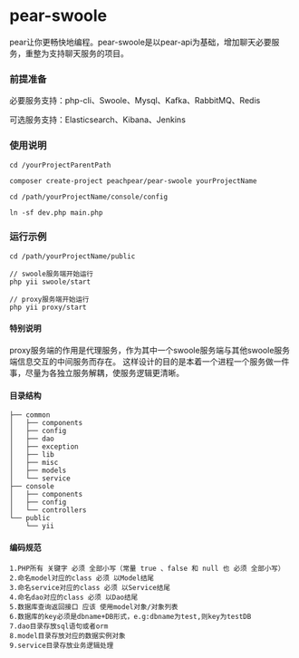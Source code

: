 # pear-swoole
pear让你更畅快地编程。pear-swoole是以pear-api为基础，增加聊天必要服务，重整为支持聊天服务的项目。 

### 前提准备

必要服务支持：php-cli、Swoole、Mysql、Kafka、RabbitMQ、Redis

可选服务支持：Elasticsearch、Kibana、Jenkins

### 使用说明

```
cd /yourProjectParentPath

composer create-project peachpear/pear-swoole yourProjectName

cd /path/yourProjectName/console/config

ln -sf dev.php main.php
```

### 运行示例
```
cd /path/yourProjectName/public

// swoole服务端开始运行
php yii swoole/start

// proxy服务端开始运行
php yii proxy/start
```

#### 特别说明
proxy服务端的作用是代理服务，作为其中一个swoole服务端与其他swoole服务端信息交互的中间服务而存在。
这样设计的目的是本着一个进程一个服务做一件事，尽量为各独立服务解耦，使服务逻辑更清晰。

#### 目录结构
```
├── common
│   ├── components
│   ├── config
│   ├── dao
│   ├── exception
│   ├── lib
│   ├── misc
│   ├── models
│   └── service
├── console
│   ├── components
│   ├── config
│   └── controllers    
└── public
    └── yii   
```

#### 编码规范
```
1.PHP所有 关键字 必须 全部小写（常量 true 、false 和 null 也 必须 全部小写）
2.命名model对应的class 必须 以Model结尾
3.命名service对应的class 必须 以Service结尾
4.命名dao对应的class 必须 以Dao结尾
5.数据库查询返回接口 应该 使用model对象/对象列表
6.数据库的key必须是dbname+DB形式，e.g:dbname为test,则key为testDB
7.dao目录存放sql语句或者orm
8.model目录存放对应的数据实例对象
9.service目录存放业务逻辑处理
```